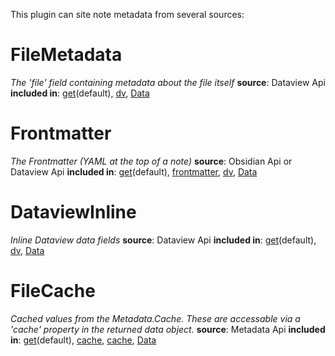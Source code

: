 This plugin can site note metadata from several sources:

# FileMetadata
*The 'file' field containing metadata about the file itself*
**source**: Dataview Api
**included in**: [get](Api/Functions/MetaScryApi/Metadata%20Fetchers/get.md)(default), [dv](Api/Functions/MetaScryApi/Metadata%20Fetchers/dv.md), [Data](Api/Properties/MetaScryApi/Data.md)

# Frontmatter
*The Frontmatter (YAML at the top of a note)*
**source**: Obsidian Api or Dataview Api
**included in**: [get](Api/Functions/MetaScryApi/Metadata%20Fetchers/get.md)(default), [frontmatter](Api/Functions/MetaScryApi/Metadata%20Fetchers/frontmatter.md), [dv](Api/Functions/MetaScryApi/Metadata%20Fetchers/dv.md), [Data](Api/Properties/MetaScryApi/Data.md)

# DataviewInline
*Inline Dataview data fields*
**source**: Dataview Api
**included in**: [get](Api/Functions/MetaScryApi/Metadata%20Fetchers/get.md)(default), [dv](Api/Functions/MetaScryApi/Metadata%20Fetchers/dv.md), [Data](Api/Properties/MetaScryApi/Data.md)

# FileCache
*Cached values from the Metadata.Cache. These are accessable via a 'cache' property in the returned data object.*
**source**: Metadata Api
**included in**: [get](Api/Functions/MetaScryApi/Metadata%20Fetchers/get.md)(default), [cache](Api/Properties/Global/cache.md), [cache](Api/Functions/MetaScryApi/Metadata%20Fetchers/cache.md), [Data](Api/Properties/MetaScryApi/Data.md)